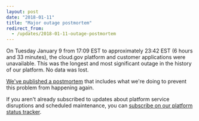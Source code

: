 ```yaml
---
layout: post
date: "2018-01-11"
title: "Major outage postmortem"
redirect_from:
  - /updates/2018-01-11-outage-postmortem
---
```


On Tuesday January 9 from 17:09 EST to approximately 23:42 EST (6 hours and 33 minutes), the cloud.gov platform and customer applications were unavailable. This was the longest and most significant outage in the history of our platform. No data was lost.

[We've published a postmortem](https://cloudgov.statuspage.io/incidents/32bd83xh70qk) that includes what we're doing to prevent this problem from happening again.

If you aren't already subscribed to updates about platform service disruptions and scheduled maintenance, you can [subscribe on our platform status tracker](https://cloudgov.statuspage.io/).
